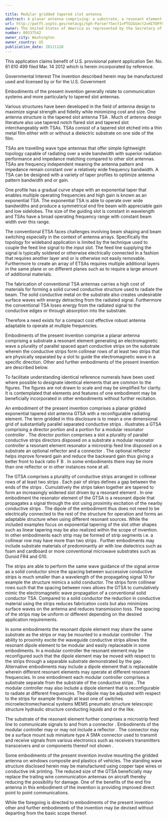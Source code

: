 ```yaml
---

title: Modular gridded tapered slot antenna
abstract: A planar antenna comprising: a substrate, a resonant element generating an electromagnetic wave, a plurality of parallel, spaced apart conductive strips on the substrate, wherein conductive strips form collinear rows of at least two strips that are physically separated by a slot to guide the electromagnetic wave in a specific direction.
url: http://patft.uspto.gov/netacgi/nph-Parser?Sect1=PTO2&Sect2=HITOFF&p=1&u=%2Fnetahtml%2FPTO%2Fsearch-adv.htm&r=1&f=G&l=50&d=PALL&S1=09337542&OS=09337542&RS=09337542
owner: The United States of America as represented by the Secretary of the Army
number: 09337542
owner_city: Washington
owner_country: US
publication_date: 20121128
---
```

This application claims benefit of U.S. provisional patent application Ser. No. 61 610 499 filed Mar. 14 2012 which is herein incorporated by reference.

Governmental Interest The invention described herein may be manufactured used and licensed by or for the U.S. Government

Embodiments of the present invention generally relate to communication systems and more particularly to tapered slot antennas.

Various structures have been developed in the field of antenna design to maximize signal strength and fidelity while minimizing cost and size. One antenna structure is the tapered slot antenna TSA . Much of antenna design literature also use tapered notch flared slot and tapered slot interchangeably with TSAs. TSAs consist of a tapered slot etched into a thin metal film either with or without a dielectric substrate on one side of the film.

TSAs are travelling wave type antennas that offer simple lightweight topology capable of radiating over a wide bandwidth with superior radiation performance and impedance matching compared to other slot antennas. TSAs are frequency independent meaning the antenna pattern and impedance remain constant over a relatively wide frequency bandwidth. A TSA can be designed with a variety of taper profiles to optimize antenna pattern bandwidth and or gain.

One profile has a gradual curve shape with an exponential taper that enables multiple operating frequencies and high gain is known as an exponential TSA. The exponential TSA is able to operate over wide bandwidths and produce a symmetrical end fire beam with appreciable gain and low sidelobes. The size of the guiding slot is constant in wavelength and TSAs have a broad operating frequency range with constant beam width over this range.

The conventional ETSA faces challenges involving beam shaping and beam switching especially in the context of antenna arrays. Specifically the topology for wideband application is limited by the technique used to couple the feed line signal to the input slot. The feed line supplying the signal is typically soldered or otherwise electrically connected in a fashion that requires another layer and or is otherwise not easily removable. Furthermore to create an array of ETSAs requires multiple additional layers in the same plane or on different planes such as to require a large amount of additional materials.

The fabrication of conventional TSA antennas carries a high cost of materials for forming a solid curved conductive structure used to radiate the beam. The solid conductive metal on the substrate also creates undesirable surface waves with energy detracting from the radiated signal. Furthermore the conventional TSA loses energy from the radiated signal to the conductive edges or through absorption into the substrate.

Therefore a need exists for a compact cost effective robust antenna adaptable to operate at multiple frequencies.

Embodiments of the present invention comprise a planar antenna comprising a substrate a resonant element generating an electromagnetic wave a plurality of parallel spaced apart conductive strips on the substrate wherein the conductive strips form collinear rows of at least two strips that are physically separated by a slot to guide the electromagnetic wave in a specific direction. Other and further embodiments of the present invention are described below.

To facilitate understanding identical reference numerals have been used where possible to designate identical elements that are common to the figures. The figures are not drawn to scale and may be simplified for clarity. It is contemplated that elements and features of one embodiment may be beneficially incorporated in other embodiments without further recitation.

An embodiment of the present invention comprises a planar gridded exponential tapered slot antenna GTSA with a reconfigurable radiating element. The term gridded in this disclosure is to mean a one dimensional grid of substantially parallel separated conductive strips . illustrates a GTSA comprising a director portion and a portion for a modular resonator controller . The director portion comprises a slot a plurality of parallel conductive strips directors disposed on a substrate a modular resonator controller a resonant element resonator a microstrip feed line disposed on a substrate an optional reflector and a connector . The optional reflector helps improve forward gain and reduce the backward gain thus giving a better front to back ratio F B . In some embodiments there may be more than one reflector or in other instances none at all.

The GTSA comprises a plurality of conductive strips arranged in collinear rows of at least two strips . Each pair of strips defines a gap between the ends of the strips . Cumulatively the strips taken together are tapered to form an increasingly widened slot driven by a resonant element . In one embodiment the resonator element of the GTSA is a resonant dipole that propagates a signal through the slot using proximity excitation of the nearby conductive strips . The dipole of the embodiment thus does not need to be electrically connected to the rest of the structure for operation and forms an adaptable structure when using different resonant sources. While the included examples focus on exponential tapering of the slot other shapes such as linear tapering may be also realized within the scope of invention. In other embodiments each strip may be formed of strip segments i.e. a collinear row may have more than two strips . Further embodiments may include substrate materials of predominantly air with low dielectrics such as foam and cardboard or more conventional microwave substrates such as Duroid FR4 and G10.

The strips are able to perform the same wave guidance of the signal arrow as a solid conductor since the spacing between successive conductive strips is much smaller than a wavelength of the propagating signal 10 for example the structure mimics a solid conductor. The strips form collinear rows such that the spacing between rows allows the GTSA to cumulatively mimic the electromagnetic wave propagation of a conventional solid conductor TSA. Compared to a solid conductor the reduction in conductive material using the strips reduces fabrication costs but also minimizes surface waves on the antenna and reduces transmission toss. The spacing of the strips may be uniform or different depending on the desired application requirements.

In some embodiments the resonant dipole element may share the same substrate as the strips or may be mounted to a modular controller . The ability to proximity excite the waveguide conductive strips allows the resonant dipole element to be modular and easily replaceable in some embodiments. In a modular controller the resonant element may be reconfigured such that the dipole element may be moved with respect to the strips through a separable substrate demonstrated by the gap . Alternative embodiments may include a dipole element that is replaceable wherein different resonant elements may operate at different resonant frequencies. In one embodiment each modular controller comprises a substrate separate from the substrate of the conductive strips . The modular controller may also include a dipole element that is reconfigurable to radiate at different frequencies. The dipole may be adjusted with respect to the strips for example through at least one of switches microelectromechanical systems MEMS pneumatic structure telescopic structure hydraulic structure conducting liquids and or the like.

The substrate of the resonant element further comprises a microstrip feed line to communicate signals to and from a connector . Embodiments of the modular controller may or may not include a reflector . The connector may be a surface mount sub miniature type A SMA connector used to transmit and receive signals from various electronics such as receivers transmitters transceivers and or components thereof not shown .

Some embodiments of the present invention involve mounting the gridded antenna on windows composite and plastics of vehicles. The standing wave structure disclosed herein may be manufactured using copper tape wires or conductive ink printing. The reduced size of the GTSA beneficially may replace the trailing wire communication antennas on aircraft thereby reducing the possibility for damage. One of the benefits of the end fire antenna in this embodiment of the invention is providing improved direct point to point communications.

While the foregoing is directed to embodiments of the present invention other and further embodiments of the invention may be devised without departing from the basic scope thereof.

